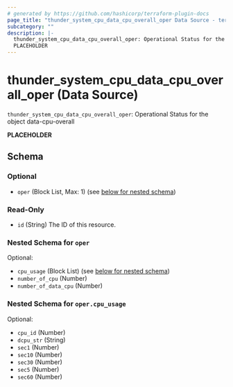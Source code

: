 ```yaml
---
# generated by https://github.com/hashicorp/terraform-plugin-docs
page_title: "thunder_system_cpu_data_cpu_overall_oper Data Source - terraform-provider-thunder"
subcategory: ""
description: |-
  thunder_system_cpu_data_cpu_overall_oper: Operational Status for the object data-cpu-overall
  PLACEHOLDER
---
```


# thunder_system_cpu_data_cpu_overall_oper (Data Source)

`thunder_system_cpu_data_cpu_overall_oper`: Operational Status for the object data-cpu-overall

__PLACEHOLDER__



<!-- schema generated by tfplugindocs -->
## Schema

### Optional

- `oper` (Block List, Max: 1) (see [below for nested schema](#nestedblock--oper))

### Read-Only

- `id` (String) The ID of this resource.

<a id="nestedblock--oper"></a>
### Nested Schema for `oper`

Optional:

- `cpu_usage` (Block List) (see [below for nested schema](#nestedblock--oper--cpu_usage))
- `number_of_cpu` (Number)
- `number_of_data_cpu` (Number)

<a id="nestedblock--oper--cpu_usage"></a>
### Nested Schema for `oper.cpu_usage`

Optional:

- `cpu_id` (Number)
- `dcpu_str` (String)
- `sec1` (Number)
- `sec10` (Number)
- `sec30` (Number)
- `sec5` (Number)
- `sec60` (Number)


